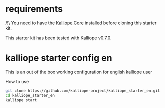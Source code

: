 # requirements
/!\ You need to have the [Kalliope Core](https://github.com/kalliope-project/kalliope) installed before cloning this starter kit.

This starter kit has been tested with Kalliope v0.7.0.

# kalliope starter config en

This is an out of the box working configuration for english kalliope user

How to use
 ```bash
git clone https://github.com/kalliope-project/kalliope_starter_en.git
cd kalliope_starter_en
kalliope start
```
